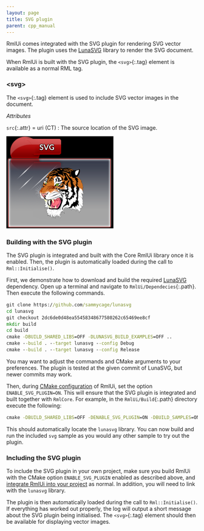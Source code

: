 ```yaml
---
layout: page
title: SVG plugin
parent: cpp_manual
---
```


RmlUi comes integrated with the SVG plugin for rendering SVG vector images. The plugin uses the [LunaSVG](https://github.com/sammycage/lunasvg) library to render the SVG document.

When RmlUi is built with the SVG plugin, the `<svg>`{:.tag} element is available as a normal RML tag.


### \<svg\>

The `<svg>`{:.tag} element is used to include SVG vector images in the document.

_Attributes_

`src`{:.attr} = uri (CT)
: The source location of the SVG image.


![SVG sample](../../assets/gallery/svg_plugin.png)


### Building with the SVG plugin

The SVG plugin is integrated and built with the Core RmlUi library once it is enabled. Then, the plugin is automatically loaded during the call to `Rml::Initialise()`.

First, we demonstrate how to download and build the required [LunaSVG](https://github.com/sammycage/lunasvg) dependency. Open up a terminal and navigate to `RmlUi/Dependecies`{:.path}. Then execute the following commands.

```cmd
git clone https://github.com/sammycage/lunasvg
cd lunasvg
git checkout 2dc6de0d48ea55458348677580262c65469ee8cf
mkdir build
cd build
cmake -DBUILD_SHARED_LIBS=OFF -DLUNASVG_BUILD_EXAMPLES=OFF ..
cmake --build . --target lunasvg --config Debug
cmake --build . --target lunasvg --config Release
```

You may want to adjust the commands and CMake arguments to your preferences. The plugin is tested at the given commit of LunaSVG, but newer commits may work.

Then, during [CMake configuration](building_with_cmake.html) of RmlUi, set the option `ENABLE_SVG_PLUGIN=ON`. This will ensure that the SVG plugin is integrated and built together with `RmlCore`. For example, in the `RmlUi/Build`{:.path} directory execute the following:

```cmd
cmake -DBUILD_SHARED_LIBS=OFF -DENABLE_SVG_PLUGIN=ON -DBUILD_SAMPLES=ON ..
```

This should automatically locate the `lunasvg` library. You can now build and run the included `svg` sample as you would any other sample to try out the plugin.


### Including the SVG plugin

To include the SVG plugin in your own project, make sure you build RmlUi with the CMake option `ENABLE_SVG_PLUGIN` enabled as described above, and [integrate RmlUi into your project](integrating.html) as normal. In addition, you will need to link with the `lunasvg` library.

The plugin is then automatically loaded during the call to `Rml::Initialise()`. If everything has worked out properly, the log will output a short message about the SVG plugin being initialised. The `<svg>`{:.tag} element should then be available for displaying vector images.
